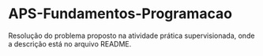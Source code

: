 # APS-Fundamentos-Programacao
Resolução do problema proposto na atividade prática supervisionada, onde a descrição está no arquivo README.
